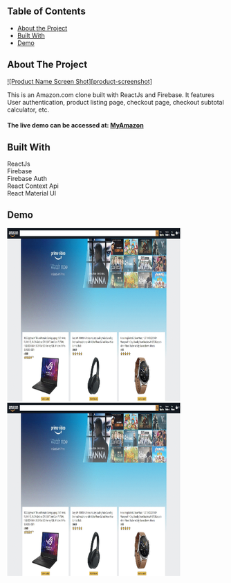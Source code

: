



<!-- PROJECT SHIELDS -->
<!--
*** I'm using markdown "reference style" links for readability.
*** Reference links are enclosed in brackets [ ] instead of parentheses ( ).
*** See the bottom of this document for the declaration of the reference variables
*** for contributors-url, forks-url, etc. This is an optional, concise syntax you may use.
*** https://www.markdownguide.org/basic-syntax/#reference-style-links
-->




<!-- TABLE OF CONTENTS -->
## Table of Contents

* [About the Project](#about-the-project)  
* [Built With](#built-with)
* [Demo](#demo)




<!-- ABOUT THE PROJECT -->
## About The Project

[![Product Name Screen Shot][product-screenshot]](https://example.com)

This is an Amazon.com clone built with ReactJs and Firebase. It features User authentication, product listing page, checkout page, checkout subtotal calculator, etc.

#### **The live demo can be accessed at:**  [MyAmazon](https://example.com)




## Built With
ReactJs  
Firebase  
Firebase Auth  
React Context Api  
React Material UI  

<!-- Demo -->
## Demo

<img src="./images/demo1.gif" width="400" height="400" />

<img src="./images/demo1.gif" width="400" height="400" />





